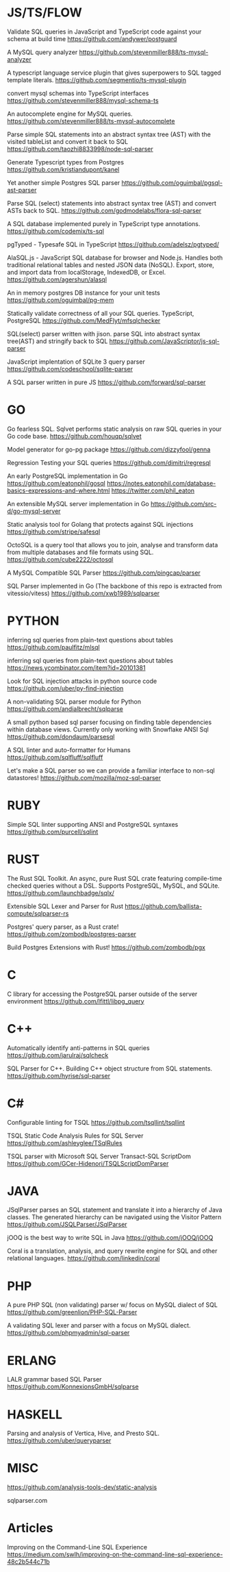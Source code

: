 # JS/TS/FLOW

Validate SQL queries in JavaScript and TypeScript code against your schema at build time
https://github.com/andywer/postguard


A MySQL query analyzer
https://github.com/stevenmiller888/ts-mysql-analyzer


A typescript language service plugin that gives superpowers to SQL tagged template literals.
https://github.com/segmentio/ts-mysql-plugin


convert mysql schemas into TypeScript interfaces
https://github.com/stevenmiller888/mysql-schema-ts

An autocomplete engine for MySQL queries.
https://github.com/stevenmiller888/ts-mysql-autocomplete


Parse simple SQL statements into an abstract syntax tree (AST) with the visited tableList and convert it back to SQL
https://github.com/taozhi8833998/node-sql-parser


Generate Typescript types from Postgres
https://github.com/kristiandupont/kanel


Yet another simple Postgres SQL parser
https://github.com/oguimbal/pgsql-ast-parser


Parse SQL (select) statements into abstract syntax tree (AST) and convert ASTs back to SQL.
https://github.com/godmodelabs/flora-sql-parser


A SQL database implemented purely in TypeScript type annotations.
https://github.com/codemix/ts-sql


pgTyped - Typesafe SQL in TypeScript
https://github.com/adelsz/pgtyped/


AlaSQL.js - JavaScript SQL database for browser and Node.js. Handles both traditional relational tables and nested JSON data (NoSQL). Export, store, and import data from localStorage, IndexedDB, or Excel.
https://github.com/agershun/alasql


An in memory postgres DB instance for your unit tests
https://github.com/oguimbal/pg-mem


Statically validate correctness of all your SQL queries. TypeScript, PostgreSQL
https://github.com/MedFlyt/mfsqlchecker

SQL(select) parser written with jison. parse SQL into abstract syntax tree(AST) and stringify back to SQL
https://github.com/JavaScriptor/js-sql-parser


JavaScript implentation of SQLite 3 query parser
https://github.com/codeschool/sqlite-parser


A SQL parser written in pure JS
https://github.com/forward/sql-parser


# GO

Go fearless SQL. Sqlvet performs static analysis on raw SQL queries in your Go code base.
https://github.com/houqp/sqlvet


Model generator for go-pg package
https://github.com/dizzyfool/genna


Regression Testing your SQL queries
https://github.com/dimitri/regresql


An early PostgreSQL implementation in Go
https://github.com/eatonphil/gosql
https://notes.eatonphil.com/database-basics-expressions-and-where.html
https://twitter.com/phil_eaton


An extensible MySQL server implementation in Go
https://github.com/src-d/go-mysql-server


Static analysis tool for Golang that protects against SQL injections
https://github.com/stripe/safesql


OctoSQL is a query tool that allows you to join, analyse and transform data from multiple databases and file formats using SQL.
https://github.com/cube2222/octosql


A MySQL Compatible SQL Parser
https://github.com/pingcap/parser


SQL Parser implemented in Go (The backbone of this repo is extracted from vitessio/vitess)
https://github.com/xwb1989/sqlparser

# PYTHON

inferring sql queries from plain-text questions about tables
https://github.com/paulfitz/mlsql

inferring sql queries from plain-text questions about tables
https://news.ycombinator.com/item?id=20101381

Look for SQL injection attacks in python source code
https://github.com/uber/py-find-injection

A non-validating SQL parser module for Python
https://github.com/andialbrecht/sqlparse

A small python based sql parser focusing on finding table dependencies within database views. Currently only working with Snowflake ANSI Sql
https://github.com/dondaum/parsesql

A SQL linter and auto-formatter for Humans
https://github.com/sqlfluff/sqlfluff

Let's make a SQL parser so we can provide a familiar interface to non-sql datastores!
https://github.com/mozilla/moz-sql-parser


# RUBY
Simple SQL linter supporting ANSI and PostgreSQL syntaxes
https://github.com/purcell/sqlint


# RUST
The Rust SQL Toolkit. An async, pure Rust SQL crate featuring compile-time checked queries without a DSL. Supports PostgreSQL, MySQL, and SQLite.
https://github.com/launchbadge/sqlx/


Extensible SQL Lexer and Parser for Rust
https://github.com/ballista-compute/sqlparser-rs


Postgres' query parser, as a Rust crate!
https://github.com/zombodb/postgres-parser


Build Postgres Extensions with Rust!
https://github.com/zombodb/pgx


# C
C library for accessing the PostgreSQL parser outside of the server environment
https://github.com/lfittl/libpg_query

# C++
Automatically identify anti-patterns in SQL queries
https://github.com/jarulraj/sqlcheck


SQL Parser for C++. Building C++ object structure from SQL statements.
https://github.com/hyrise/sql-parser


# C#
Configurable linting for TSQL
https://github.com/tsqllint/tsqllint

TSQL Static Code Analysis Rules for SQL Server
https://github.com/ashleyglee/TSqlRules

TSQL parser with Microsoft SQL Server Transact-SQL ScriptDom
https://github.com/GCer-Hidenori/TSQLScriptDomParser


# JAVA
JSqlParser parses an SQL statement and translate it into a hierarchy of Java classes. The generated hierarchy can be navigated using the Visitor Pattern
https://github.com/JSQLParser/JSqlParser

jOOQ is the best way to write SQL in Java
https://github.com/jOOQ/jOOQ

Coral is a translation, analysis, and query rewrite engine for SQL and other relational languages.
https://github.com/linkedin/coral


# PHP
A pure PHP SQL (non validating) parser w/ focus on MySQL dialect of SQL
https://github.com/greenlion/PHP-SQL-Parser


A validating SQL lexer and parser with a focus on MySQL dialect.
https://github.com/phpmyadmin/sql-parser


# ERLANG
LALR grammar based SQL Parser
https://github.com/KonnexionsGmbH/sqlparse


# HASKELL
Parsing and analysis of Vertica, Hive, and Presto SQL.
https://github.com/uber/queryparser


# MISC
https://github.com/analysis-tools-dev/static-analysis

sqlparser.com


# Articles
Improving on the Command-Line SQL Experience
https://medium.com/swlh/improving-on-the-command-line-sql-experience-48c2b544c71b
